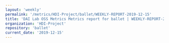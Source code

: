 ```yaml
---
layout: 'weekly'
permalink: '/metrics/HDI-Project/ballet/WEEKLY-REPORT-2019-12-15'
title: 'DAI Lab OSS Metrics Metrics report for ballet | WEEKLY-REPORT-2019-12-15'
organization: 'HDI-Project'
repository: 'ballet'
current_date: '2019-12-15'
---
```

